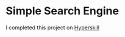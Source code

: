 # Simple Search Engine
I completed this project on [Hyperskill](https://hyperskill.org/projects/66)
